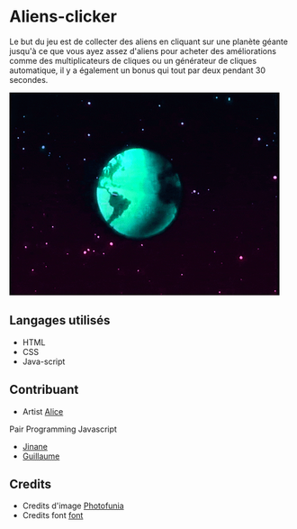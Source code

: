 # Aliens-clicker


Le but du jeu est de collecter des aliens en cliquant sur une planète géante jusqu'à ce que vous ayez assez d'aliens pour acheter des améliorations comme des multiplicateurs de cliques ou un générateur de cliques automatique, il y a également un bonus qui tout par deux pendant 30 secondes.



![alien](assets/images/alien2.gif)




## Langages utilisés

- HTML
- CSS
- Java-script


## Contribuant

- Artist [Alice](https://github.com/Frankiethezombie)

Pair Programming Javascript
- [Jinane](https://github.com/Zjinane)
- [Guillaume](https://github.com/GuillaumeDery98)

## Credits 

- Credits d'image [Photofunia]( https://photofunia.com/effects/retro-wave)
- Credits font [font](https://www.dafont.com/over-there.font?text=alien+clicker)
